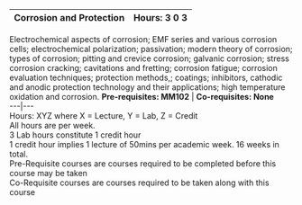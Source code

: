 **Corrosion and Protection** | **Hours: 3 0 3**  
---|---  
Electrochemical aspects of corrosion; EMF series and various corrosion cells; electrochemical polarization; passivation; modern theory of corrosion; types of corrosion; pitting and crevice corrosion; galvanic corrosion; stress corrosion cracking; cavitations and fretting; corrosion fatigue; corrosion evaluation techniques; protection methods,; coatings; inhibitors, cathodic and anodic protection technology and their applications; high temperature oxidation and corrosion.
**Pre-requisites: MM102** | **Co-requisites: None**  
---|---  
Hours: XYZ where X = Lecture, Y = Lab, Z = Credit  
All hours are per week.  
3 Lab hours constitute 1 credit hour  
1 credit hour implies 1 lecture of 50mins per academic week. 16 weeks in total.  
Pre-Requisite courses are courses required to be completed before this course may be taken  
Co-Requisite courses are courses required to be taken along with this course
